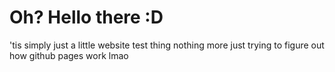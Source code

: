 # Oh? Hello there :D

'tis simply just a little website test thing nothing more
just trying to figure out how github pages work lmao
